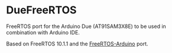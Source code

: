 # DueFreeRTOS

FreeRTOS port for the Arduino Due (AT91SAM3X8E) to be used in combination with Arduino IDE.

Based on FreeRTOS 10.1.1 and the [FreeRTOS-Arduino](https://github.com/greiman/FreeRTOS-Arduino) port.